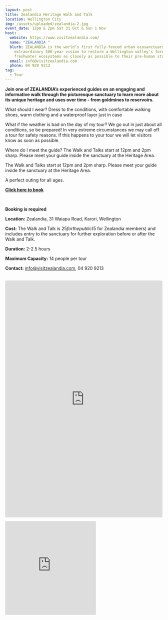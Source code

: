 ```yaml
---
layout: post
title: Zealandia Heritage Walk and Talk
location: Wellington City
img: /assets/uploaded/zealandia-2.jpg
event_date: 12pm & 2pm Sat 31 Oct & Sun 1 Nov
host:
  website: https://www.visitzealandia.com/
  name: "ZEALANDIA "
  blurb: ZEALANDIA is the world’s first fully-fenced urban ecosanctuary, with an
    extraordinary 500-year vision to restore a Wellington valley’s forest and
    freshwater ecosystems as closely as possible to their pre-human state.
  email: info@visitzealandia.com
  phone: 04 920 9213
tag:
  - Tour
---
```

**Join one of ZEALANDIA’s experienced guides on an engaging and informative walk through the picturesque sanctuary to learn more about its unique heritage and uses over time - from goldmines to reservoirs.** <br>

What should I wear? Dress to the conditions, with comfortable walking shoes, warm clothing and a waterproof layer just in case

What if the weather is bad on the day of my tour? We go out in just about all conditions, so be prepared! In very extreme circumstances we may call off a tour for safety reasons. If this happens to your tour we will let visitors know as soon as possible.

Where do I meet the guide? The Walk and Talks start at 12pm and 2pm sharp. Please meet your guide inside the sanctuary at the Heritage Area.

The Walk and Talks start at 12pm and 2pm sharp. Please meet your guide inside the sanctuary at the Heritage Area.

A perfect outing for all ages. 

**[Click here to book](https://www.eventfinda.co.nz/2020/zealandia-heritage-walk-and-talk/wellington)**

<br>

**Booking is required**

**Location:** Zealandia, 31 Waiapu Road, Karori, Wellington

**Cost:** The Walk and Talk is $25 for the public ($5 for Zealandia members) and includes entry to the sanctuary for further exploration before or after the Walk and Talk.

**Duration:** 2-2.5 hours

**Maximum Capacity:** 14 people per tour

**Contact:** info@visitzealandia.com, 04 920 9213

<br>

<iframe class="instagram-media instagram-media-rendered" id="instagram-embed-0" src="https://www.instagram.com/p/CCRx9-7BfkL/embed/captioned/?cr=1&amp;v=12&amp;wp=1080&amp;rd=https%3A%2F%2Fwellingtonheritageweek.co.nz&amp;rp=%2Fevent%2Fwainuiomata-historical-community-exhibition%2F#%7B%22ci%22%3A0%2C%22os%22%3A310.95499999355525%2C%22ls%22%3A164.63500005193055%2C%22le%22%3A184.0500000398606%7D" allowtransparency="true" allowfullscreen="true" frameborder="0" height="756" data-instgrm-payload-id="instagram-media-payload-0" scrolling="no" style="background: white;max-width: 540px;width: calc(100% - 3px);border-radius: 3px;border: 1px solid rgb(219, 219, 219);box-shadow: none;display: block;margin: 0px 0px 12px;min-width: 290px;padding: 0px;"></iframe>



<iframe src="https://www.facebook.com/plugins/page.php?href=https%3A%2F%2Fwww.facebook.com%2FZEALANDIA&tabs=header&width=290&height=300&small_header=false&adapt_container_width=true&hide_cover=false&show_facepile=true&appId" width="290" height="300" style="border:none;overflow:hidden" scrolling="no" frameborder="0" allowTransparency="true" allow="encrypted-media"></iframe>